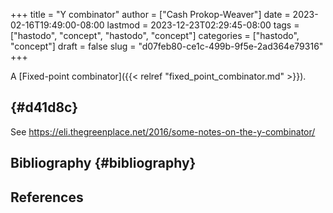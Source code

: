 +++
title = "Y combinator"
author = ["Cash Prokop-Weaver"]
date = 2023-02-16T19:49:00-08:00
lastmod = 2023-12-23T02:29:45-08:00
tags = ["hastodo", "concept", "hastodo", "concept"]
categories = ["hastodo", "concept"]
draft = false
slug = "d07feb80-ce1c-499b-9f5e-2ad364e79316"
+++

A [Fixed-point combinator]({{< relref "fixed_point_combinator.md" >}}).


##  {#d41d8c}

See <https://eli.thegreenplace.net/2016/some-notes-on-the-y-combinator/>


## Bibliography {#bibliography}

## References

<style>.csl-entry{text-indent: -1.5em; margin-left: 1.5em;}</style><div class="csl-bib-body">
</div>
